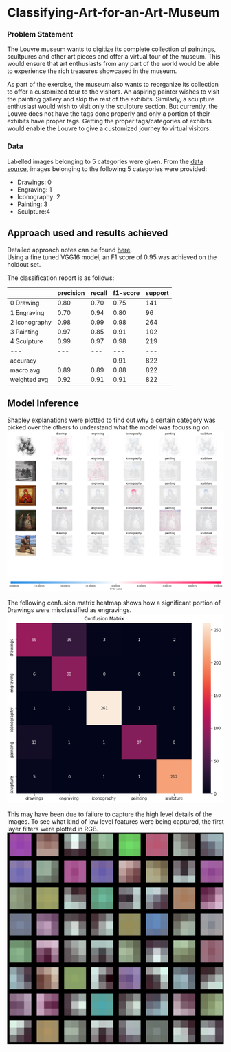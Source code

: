 # Classifying-Art-for-an-Art-Museum

### Problem Statement
The Louvre museum wants to digitize its complete collection of paintings, scultpures and other art pieces and offer a virtual tour of the museum. This would ensure that art enthusiasts from any part of the world would be able to experience the rich treasures showcased in the museum.

As part of the exercise, the museum also wants to reorganize its collection to offer a customized tour to the visitors. An aspiring painter wishes to visit the painting gallery and skip the rest of the exhibits. Similarly, a sculpture enthusiast would wish to visit only the sculpture section. But currently, the Louvre does not have the tags done properly and only a portion of their exhibits have proper tags. Getting the proper tags/categories of exhibits would enable the Louvre to give a customized journey to virtual visitors.

### Data
Labelled images belonging to 5 categories were given. From the [data source](https://rusmuseumvrm.ru/collections/index.php?lang=en), images belonging to the following 5 categories were provided:
* Drawings: 0
* Engraving: 1
* Iconography: 2
* Painting: 3
* Sculpture:4 

## Approach used and results achieved
Detailed approach notes can be found [here](https://github.com/aditya-jagdev/Classifying-Art-for-an-Art-Museum/blob/main/Approach%20Notes.md). <br>
Using a fine tuned VGG16 model, an F1 score of 0.95 was achieved on the holdout set.

The classification report is as follows:

|               |precision  |recall     |f1-score   |support    |
|---            |---        |---        |---        |---        |
|0 Drawing      |0.80       |0.70       |0.75       |141        |
|1 Engraving    |0.70       |0.94       |0.80       |96         |
|2 Iconography  |0.98       |0.99       |0.98       |264        |
|3 Painting     |0.97       |0.85       |0.91       |102        |
|4 Sculpture    |0.99       |0.97       |0.98       |219        |
|---            |---        |---        |---        |---        |
|accuracy       |           |           |0.91       |822        |
|macro avg      |0.89       |0.89       |0.88       |822        |
|weighted avg   |0.92       |0.91       |0.91       |822        |

## Model Inference
Shapley explanations were plotted to find out why a certain category was picked over the others to understand what the model was focussing on.
![](https://raw.githubusercontent.com/aditya-jagdev/Classifying-Art-for-an-Art-Museum/main/SHAP%20Images/white%20bg.png)

The following confusion matrix heatmap shows how a significant portion of Drawings were misclassified as engravings.
![](https://raw.githubusercontent.com/aditya-jagdev/Classifying-Art-for-an-Art-Museum/main/Confusion%20Matrix/cm.png)

This may have been due to failure to capture the high level details of the images. To see what kind of low level features were being captured, the first layer filters were plotted in RGB.
![](https://raw.githubusercontent.com/aditya-jagdev/Classifying-Art-for-an-Art-Museum/main/VGG%20Filters/layer%201.png)


